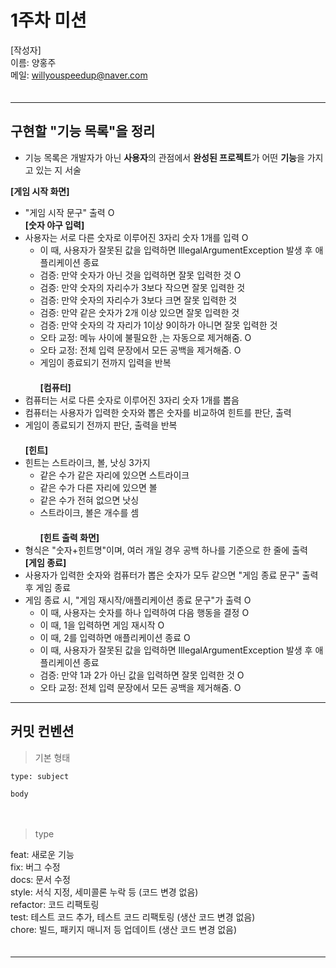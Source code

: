 # 1주차 미션

[작성자]　   
이름: 양홍주   
메일: willyouspeedup@naver.com　   
　   
***

## 구현할 "기능 목록"을 정리
- 기능 목록은 개발자가 아닌 **사용자**의 관점에서 **완성된 프로젝트**가 어떤 **기능**을 가지고 있는 지 서술

     
**[게임 시작 화면]**　   
- "게임 시작 문구" 출력 O
　   
**[숫자 야구 입력]**　   
- 사용자는 서로 다른 숫자로 이루어진 3자리 숫자 1개를 입력 O
  - 이 때, 사용자가 잘못된 값을 입력하면 IllegalArgumentException 발생 후 애플리케이션 종료　   
  - 검증: 만약 숫자가 아닌 것을 입력하면 잘못 입력한 것 O
  - 검증: 만약 숫자의 자리수가 3보다 작으면 잘못 입력한 것　   
  - 검증: 만약 숫자의 자리수가 3보다 크면 잘못 입력한 것　   
  - 검증: 만약 같은 숫자가 2개 이상 있으면 잘못 입력한 것　   
  - 검증: 만약 숫자의 각 자리가 1이상 9이하가 아니면 잘못 입력한 것　   
  - 오타 교정: 메뉴 사이에 불필요한 ,는 자동으로 제거해줌. O
  - 오타 교정: 전체 입력 문장에서 모든 공백을 제거해줌. O
  - 게임이 종료되기 전까지 입력을 반복　   
  　　   
**[컴퓨터]**　   
- 컴퓨터는 서로 다른 숫자로 이루어진 3자리 숫자 1개를 뽑음　   
- 컴퓨터는 사용자가 입력한 숫자와 뽑은 숫자를 비교하여 힌트를 판단, 출력　   
- 게임이 종료되기 전까지 판단, 출력을 반복　   
　　   
**[힌트]**　   
- 힌트는 스트라이크, 볼, 낫싱 3가지　   
  - 같은 수가 같은 자리에 있으면 스트라이크　   
  - 같은 수가 다른 자리에 있으면 볼　   
  - 같은 수가 전혀 없으면 낫싱　   
  - 스트라이크, 볼은 개수를 셈　   
　   
**[힌트 출력 화면]**　   
- 형식은 "숫자+힌트명"이며, 여러 개일 경우 공백 하나를 기준으로 한 줄에 출력　
　   
**[게임 종료]**　   
- 사용자가 입력한 숫자와 컴퓨터가 뽑은 숫자가 모두 같으면 "게임 종료 문구" 출력 후 게임 종료　   
- 게임 종료 시, "게임 재시작/애플리케이션 종료 문구"가 출력 O　   
  - 이 때, 사용자는 숫자를 하나 입력하여 다음 행동을 결정 O
  - 이 때, 1을 입력하면 게임 재시작 O
  - 이 때, 2를 입력하면 애플리케이션 종료 O　   
  - 이 때, 사용자가 잘못된 값을 입력하면 IllegalArgumentException 발생 후 애플리케이션 종료　   
  - 검증: 만약 1과 2가 아닌 값을 입력하면 잘못 입력한 것 O　  
  - 오타 교정: 전체 입력 문장에서 모든 공백을 제거해줌. O 
　   
***
## 커밋 컨벤션

> 기본 형태
~~~
type: subject

body
~~~
　   
> type

feat: 새로운 기능　   
fix: 버그 수정　   
docs: 문서 수정　   
style: 서식 지정, 세미콜론 누락 등 (코드 변경 없음)　   
refactor: 코드 리팩토링　   
test: 테스트 코드 추가, 테스트 코드 리팩토링 (생산 코드 변경 없음)　   
chore: 빌드, 패키지 매니저 등 업데이트  (생산 코드 변경 없음)　   
　   
***